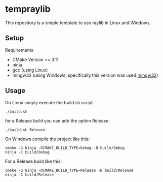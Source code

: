 # tempraylib
This repository is a simple template to use raylib in Linux and Windows. 

## Setup

Requirements:
- CMake Version >= 3.11
- ninja 
- gcc (using Linux)
- mingw32 (using Windows, specifically this version was used:[mingw32](https://sourceforge.net/projects/mingw-w64/files/Toolchains%20targetting%20Win32/Personal%20Builds/mingw-builds/7.3.0/threads-posix/dwarf/i686-7.3.0-release-posix-dwarf-rt_v5-rev0.7z/download))

## Usage
On Linux simply execute the build.sh script. 
```
./build.sh
```
for a Release build you can add the option Release:
```
./build.sh Release
```

On Windows compile the project like this:
```
cmake -G Ninja -DCMAKE_BUILD_TYPE=Debug -B build/Debug
ninja -C build/Debug
```
For a Release build like this:
```
cmake -G Ninja -DCMAKE_BUILD_TYPE=Release -B build/Release
ninja -C build/Release
```
